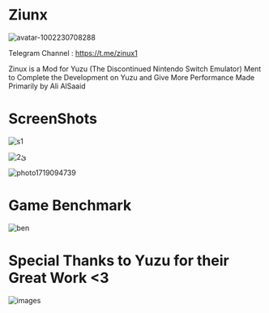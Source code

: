 # Ziunx

![avatar-1002230708288](https://github.com/ahmedbarakat2007/Zinux-Emu/assets/118398763/9ac1a5ca-bc6e-4753-a0cd-014528d04dae)

Telegram Channel : https://t.me/zinux1

Zinux is a Mod for Yuzu (The Discontinued Nintendo Switch Emulator) Ment to Complete the Development on Yuzu and Give More Performance
Made Primarily by Ali AlSaaid

# ScreenShots

![s1](https://github.com/ahmedbarakat2007/Zinux-Emu/assets/118398763/02e30a41-40e4-4ed5-b22a-89315acdb932)

![ئ2](https://github.com/ahmedbarakat2007/Zinux-Emu/assets/118398763/b23f2230-e66c-4e77-8428-b436e9f776d3)

![photo1719094739](https://github.com/ahmedbarakat2007/Zinux-Emu/assets/118398763/632a61ac-0ee9-4433-a546-2498a9835aff)



# Game Benchmark

![ben](https://github.com/ahmedbarakat2007/Zinux-Emu/assets/118398763/75ae3a82-ec44-47da-aa6e-c05b4cfc161f)

# Special Thanks to Yuzu for their Great Work <3

![images](https://github.com/ahmedbarakat2007/Zinux-Emu/assets/118398763/a2b7429f-3410-4388-a5e3-235cc687b249)
